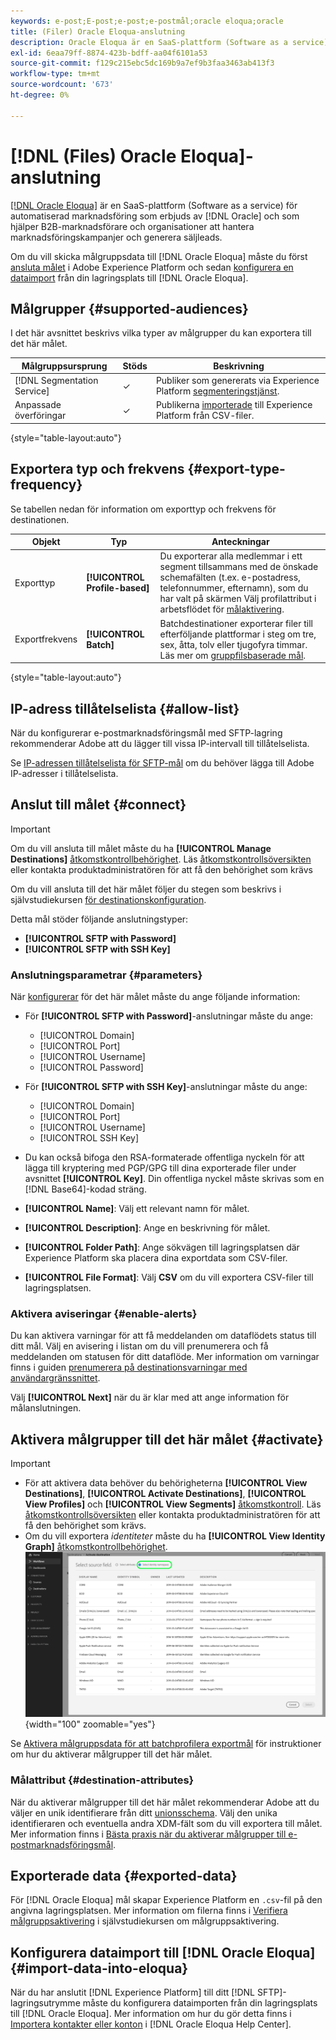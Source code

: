 ```yaml
---
keywords: e-post;E-post;e-post;e-postmål;oracle eloqua;oracle
title: (Filer) Oracle Eloqua-anslutning
description: Oracle Eloqua är en SaaS-plattform (Software as a service) för automatiserad marknadsföring som erbjuds av Oracle och som hjälper B2B-marknadsförare och organisationer att hantera marknadsföringskampanjer och generera säljleads.
exl-id: 6eaa79ff-8874-423b-bdff-aa04f6101a53
source-git-commit: f129c215ebc5dc169b9a7ef9b3faa3463ab413f3
workflow-type: tm+mt
source-wordcount: '673'
ht-degree: 0%

---
```


# [!DNL (Files) Oracle Eloqua]-anslutning

[[!DNL Oracle Eloqua]](https://www.oracle.com/cx/marketing/automation/) är en SaaS-plattform (Software as a service) för automatiserad marknadsföring som erbjuds av [!DNL Oracle] och som hjälper B2B-marknadsförare och organisationer att hantera marknadsföringskampanjer och generera säljleads.

Om du vill skicka målgruppsdata till [!DNL Oracle Eloqua] måste du först [ansluta målet](#connect-destination) i Adobe Experience Platform och sedan [konfigurera en dataimport](#import-data-into-eloqua) från din lagringsplats till [!DNL Oracle Eloqua].

## Målgrupper {#supported-audiences}

I det här avsnittet beskrivs vilka typer av målgrupper du kan exportera till det här målet.

| Målgruppsursprung | Stöds | Beskrivning |
|---------|----------|----------|
| [!DNL Segmentation Service] | ✓ | Publiker som genererats via Experience Platform [segmenteringstjänst](../../../segmentation/home.md). |
| Anpassade överföringar | ✓ | Publikerna [importerade](../../../segmentation/ui/audience-portal.md#import-audience) till Experience Platform från CSV-filer. |

{style="table-layout:auto"}

## Exportera typ och frekvens {#export-type-frequency}

Se tabellen nedan för information om exporttyp och frekvens för destinationen.

| Objekt | Typ | Anteckningar |
---------|----------|---------|
| Exporttyp | **[!UICONTROL Profile-based]** | Du exporterar alla medlemmar i ett segment tillsammans med de önskade schemafälten (t.ex. e-postadress, telefonnummer, efternamn), som du har valt på skärmen Välj profilattribut i arbetsflödet för [målaktivering](../../ui/activate-batch-profile-destinations.md#select-attributes). |
| Exportfrekvens | **[!UICONTROL Batch]** | Batchdestinationer exporterar filer till efterföljande plattformar i steg om tre, sex, åtta, tolv eller tjugofyra timmar. Läs mer om [gruppfilsbaserade mål](/help/destinations/destination-types.md#file-based). |

{style="table-layout:auto"}

## IP-adress tillåtelselista {#allow-list}

När du konfigurerar e-postmarknadsföringsmål med SFTP-lagring rekommenderar Adobe att du lägger till vissa IP-intervall till tillåtelselista.

Se [IP-adressen tillåtelselista för SFTP-mål](../cloud-storage/ip-address-allow-list.md) om du behöver lägga till Adobe IP-adresser i tillåtelselista.

## Anslut till målet {#connect}

>[!IMPORTANT]
> 
>Om du vill ansluta till målet måste du ha **[!UICONTROL Manage Destinations]** [åtkomstkontrollbehörighet](/help/access-control/home.md#permissions). Läs [åtkomstkontrollsöversikten](/help/access-control/ui/overview.md) eller kontakta produktadministratören för att få den behörighet som krävs

Om du vill ansluta till det här målet följer du stegen som beskrivs i självstudiekursen [för destinationskonfiguration](../../ui/connect-destination.md).

Detta mål stöder följande anslutningstyper:

* **[!UICONTROL SFTP with Password]**
* **[!UICONTROL SFTP with SSH Key]**

### Anslutningsparametrar {#parameters}

När [konfigurerar](../../ui/connect-destination.md) för det här målet måste du ange följande information:

* För **[!UICONTROL SFTP with Password]**-anslutningar måste du ange:
   * [!UICONTROL Domain]
   * [!UICONTROL Port]
   * [!UICONTROL Username]
   * [!UICONTROL Password]
* För **[!UICONTROL SFTP with SSH Key]**-anslutningar måste du ange:
   * [!UICONTROL Domain]
   * [!UICONTROL Port]
   * [!UICONTROL Username]
   * [!UICONTROL SSH Key]

* Du kan också bifoga den RSA-formaterade offentliga nyckeln för att lägga till kryptering med PGP/GPG till dina exporterade filer under avsnittet **[!UICONTROL Key]**. Din offentliga nyckel måste skrivas som en [!DNL Base64]-kodad sträng.
* **[!UICONTROL Name]**: Välj ett relevant namn för målet.
* **[!UICONTROL Description]**: Ange en beskrivning för målet.
* **[!UICONTROL Folder Path]**: Ange sökvägen till lagringsplatsen där Experience Platform ska placera dina exportdata som CSV-filer.
* **[!UICONTROL File Format]**: Välj **CSV** om du vill exportera CSV-filer till lagringsplatsen.

<!--

Commenting out Amazon S3 bucket part for now until support is clarified

- **[!UICONTROL Bucket name]**: Your Amazon S3 bucket, where Experience Platform will deposit the data export. Your input must be between 3 and 63 characters long. Must begin and end with a letter or number. Must contain only lowercase letters, numbers, or hyphens ( - ). Must not be formatted as an IP address (for example, 192.100.1.1).

-->

### Aktivera aviseringar {#enable-alerts}

Du kan aktivera varningar för att få meddelanden om dataflödets status till ditt mål. Välj en avisering i listan om du vill prenumerera och få meddelanden om statusen för ditt dataflöde. Mer information om varningar finns i guiden [prenumerera på destinationsvarningar med användargränssnittet](../../ui/alerts.md).

Välj **[!UICONTROL Next]** när du är klar med att ange information för målanslutningen.

## Aktivera målgrupper till det här målet {#activate}

>[!IMPORTANT]
> 
>* För att aktivera data behöver du behörigheterna **[!UICONTROL View Destinations]**, **[!UICONTROL Activate Destinations]**, **[!UICONTROL View Profiles]** och **[!UICONTROL View Segments]** [åtkomstkontroll](/help/access-control/home.md#permissions). Läs [åtkomstkontrollsöversikten](/help/access-control/ui/overview.md) eller kontakta produktadministratören för att få den behörighet som krävs.
>* Om du vill exportera *identiteter* måste du ha **[!UICONTROL View Identity Graph]** [åtkomstkontrollbehörighet](/help/access-control/home.md#permissions). <br> ![Markera identitetsnamnområdet som är markerat i arbetsflödet för att aktivera målgrupper till mål.](/help/destinations/assets/overview/export-identities-to-destination.png "Markera identitetsnamnområdet som är markerat i arbetsflödet för att aktivera målgrupper till mål."){width="100" zoomable="yes"}

Se [Aktivera målgruppsdata för att batchprofilera exportmål](../../ui/activate-batch-profile-destinations.md) för instruktioner om hur du aktiverar målgrupper till det här målet.

### Målattribut {#destination-attributes}

När du aktiverar målgrupper till det här målet rekommenderar Adobe att du väljer en unik identifierare från ditt [unionsschema](../../../profile/home.md#profile-fragments-and-union-schemas). Välj den unika identifieraren och eventuella andra XDM-fält som du vill exportera till målet. Mer information finns i [Bästa praxis när du aktiverar målgrupper till e-postmarknadsföringsmål](overview.md#best-practices).

## Exporterade data {#exported-data}

För [!DNL Oracle Eloqua] mål skapar Experience Platform en `.csv`-fil på den angivna lagringsplatsen. Mer information om filerna finns i [Verifiera målgruppsaktivering](../../ui/activate-batch-profile-destinations.md#verify) i självstudiekursen om målgruppsaktivering.

## Konfigurera dataimport till [!DNL Oracle Eloqua] {#import-data-into-eloqua}

När du har anslutit [!DNL Experience Platform] till ditt [!DNL SFTP]-lagringsutrymme måste du konfigurera dataimporten från din lagringsplats till [!DNL Oracle Eloqua]. Mer information om hur du gör detta finns i [Importera kontakter eller konton](https://docs.oracle.com/cloud/latest/marketingcs_gs/OMCAA/Help/DataImportExport/Tasks/ImportingContactsOrAccounts.htm) i [!DNL Oracle Eloqua Help Center].
